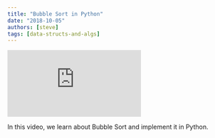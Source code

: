 ```yaml
---
title: "Bubble Sort in Python"
date: "2018-10-05"
authors: [steve]
tags: [data-structs-and-algs]
---
```


<iframe className="youtube-video-player" src="https://www.youtube.com/embed/LmZLKhd2Juc" title="YouTube video player" frameBorder="0" allow="accelerometer; autoplay; clipboard-write; encrypted-media; gyroscope; picture-in-picture" allowFullScreen></iframe>

In this video, we learn about Bubble Sort and implement it in Python.